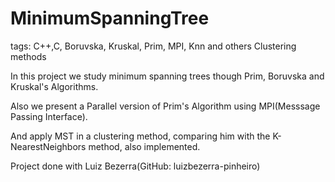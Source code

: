 # MinimumSpanningTree

tags: C++,C, Boruvska, Kruskal, Prim, MPI, Knn and others Clustering methods

In this project we study minimum spanning trees though Prim, Boruvska and Kruskal's Algorithms.

Also we present a Parallel version of Prim's Algorithm using MPI(Messsage Passing Interface).

And apply MST in a clustering method, comparing him with the K-NearestNeighbors method, also implemented.

Project done with Luiz Bezerra(GitHub: luizbezerra-pinheiro)
